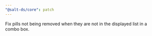 ```yaml
---
"@salt-ds/core": patch
---
```


Fix pills not being removed when they are not in the displayed list in a combo box.
